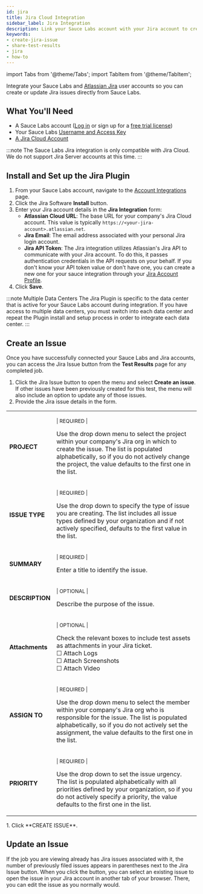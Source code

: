 ```yaml
---
id: jira
title: Jira Cloud Integration
sidebar_label: Jira Integration
description: Link your Sauce Labs account with your Jira account to create an issue directly from Sauce Labs.
keywords:
- create-jira-issue
- share-test-results
- jira
- how-to
---
```


import Tabs from '@theme/Tabs';
import TabItem from '@theme/TabItem';

Integrate your Sauce Labs and [Atlassian Jira](https://www.atlassian.com/software/jira) user accounts so you can create or update Jira issues directly from Sauce Labs.

## What You'll Need

- A Sauce Labs account ([Log in](https://accounts.saucelabs.com/am/XUI/#login/) or sign up for a [free trial license](https://saucelabs.com/sign-up))
- Your Sauce Labs [Username and Access Key](https://app.saucelabs.com/user-settings)
- [A Jira Cloud Account](https://www.atlassian.com/software/jira)

:::note
The Sauce Labs Jira integration is only compatible with Jira Cloud. We do not support Jira Server accounts at this time.
:::

## Install and Set up the Jira Plugin

1. From your Sauce Labs account, navigate to the [Account Integrations](https://app.staging.saucelabs.net/integrations) page.
1. Click the Jira Software **Install** button.
1. Enter your Jira account details in the **Jira Integration** form:
   - **Atlassian Cloud URL**: The base URL for your company's Jira Cloud account. This value is typically `https://<your-jira-account>.atlassian.net`.
   - **Jira Email**: The email address associated with your personal Jira login account.
   - **Jira API Token**: The Jira integration utilizes Atlassian's Jira API to communicate with your Jira account. To do this, it passes authentication credentials in the API requests on your behalf. If you don't know your API token value or don't have one, you can create a new one for your sauce integration through your [Jira Account Profile](https://id.atlassian.com/manage-profile/security/api-tokens).
1. Click **Save**.

:::note Multiple Data Centers
The Jira Plugin is specific to the data center that is active for your Sauce Labs account during integration. If you have access to multiple data centers, you must switch into each data center and repeat the Plugin install and setup process in order to integrate each data center.
:::

## Create an Issue

Once you have successfully connected your Sauce Labs and Jira accounts, you can access the Jira Issue button from the **Test Results** page for any completed job.

1. Click the Jira Issue button to open the menu and select **Create an issue**. If other issues have been previously created for this test, the menu will also include an option to update any of those issues.
1. Provide the Jira issue details in the form.
<table id="table-api">
    <tr>
     <td><b>PROJECT</b></td>
     <td><p><small>| REQUIRED |</small></p><p>Use the drop down menu to select the project within your company's Jira org in which to create the issue. The list is populated alphabetically, so if you do not actively change the project, the value defaults to the first one in the list.</p></td>
    </tr>
    <tr>
     <td><b>ISSUE TYPE</b></td>
     <td><p><small>| REQUIRED | </small></p><p>Use the drop down to specify the type of issue you are creating. The list includes all issue types defined by your organization and if not actively specified, defaults to the first value in the list.</p></td>
    </tr>
    <tr>
     <td><b>SUMMARY</b></td>
     <td><p><small>| REQUIRED |</small></p><p>Enter a title to identify the issue.</p></td>
    </tr>
    <tr>
     <td><b>DESCRIPTION</b></td>
     <td><p><small>| OPTIONAL |</small></p><p>Describe the purpose of the issue.</p></td>
    </tr>
    <tr>
     <td><b>Attachments</b></td>
     <td><p><small>| OPTIONAL |</small></p><p>Check the relevant boxes to include test assets as attachments in your Jira ticket.<br/>&#9744; Attach Logs<br/>&#9744; Attach Screenshots<br/>&#9744; Attach Video</p></td>
    </tr>
    <tr>
     <td><b>ASSIGN TO</b></td>
     <td><p><small>| REQUIRED |</small></p><p>Use the drop down menu to select the member within your company's Jira org who is responsible for the issue. The list is populated alphabetically, so if you do not actively set the assignment, the value defaults to the first one in the list.</p></td>
    </tr>
    <tr>
     <td><b>PRIORITY</b></td>
     <td><p><small>| REQUIRED |</small></p><p>Use the drop down to set the issue urgency. The list is populated alphabetically with all priorities defined by your organization, so if you do not actively specify a priority, the value defaults to the first one in the list.</p></td>
    </tr>
</table>
1. Click **CREATE ISSUE**.

## Update an Issue

If the job you are viewing already has Jira issues associated with it, the number of previously filed issues appears in parentheses next to the Jira Issue button. When you click the button, you can select an existing issue to open the issue in your Jira account in another tab of your browser. There, you can edit the issue as you normally would.
